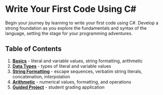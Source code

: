 # Write Your First Code Using C#

Begin your journey by learning to write your first code using C#. Develop a strong foundation as you explore the fundamentals and syntax of the language, setting the stage for your programming adventures.

## Table of Contents

1. [**<ins>Basics</ins>**](01-basics.md) - literal and variable values, string formatting, arithmetic
2. [**<ins>Data Types</ins>**](02-data-types) - types of literal and variable values
3. [**<ins>String Formatting</ins>**](03-string-formatting.md) - escape sequences, verbatim string literals, concatenation, interpolation
4. [**<ins>Arithmetic</ins>**](04-arithmetic.md) - numerical values, formatting, and operations
5. [**<ins>Guided Project</ins>**](05-guided-project.cs) - student grading application